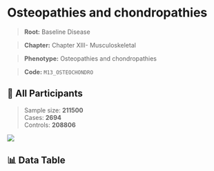 # Osteopathies and chondropathies

> **Root:** Baseline Disease  

> **Chapter:** Chapter XIII- Musculoskeletal  

> **Phenotype:** Osteopathies and chondropathies  

> **Code:** `M13_OSTEOCHONDRO`

## 🧪 All Participants  
> Sample size: **211500**  
> Cases: **2694**  
> Controls: **208806**
<img src="/Sensitive/Figures/ALL/Baseline/M13_OSTEOCHONDRO.png"/>

## 📊 Data Table
<CsvTableMRF src="/Sensitive/Data/ALL/Baseline/LG_M13_OSTEOCHONDRO.csv"/>

